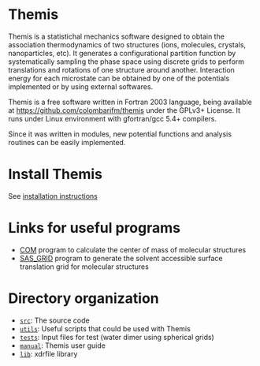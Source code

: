 # Themis

Themis is a statistichal mechanics software designed to obtain the association
thermodynamics of two structures (ions, molecules, crystals, nanoparticles, etc). 
It generates a configurational partition function by systematically sampling 
the phase space using discrete grids to perform translations and rotations of 
one structure around another. Interaction energy for each microstate can be 
obtained by one of the potentials implemented or by using external softwares.  

Themis is a free software written in Fortran 2003 language, being available at
https://github.com/colombarifm/themis under the GPLv3+ License. It runs under 
Linux environment with gfortran/gcc 5.4+ compilers.  

Since it was written in modules, new potential functions and analysis routines 
can be easily implemented.

# Install Themis

See [installation instructions](./INSTALL.md)  

# Links for useful programs

* [COM](https://github.com/colombarifm/com) program to calculate the center of mass of molecular structures
* [SAS_GRID](https://github.com/colombarifm/sas_grid) program to generate the solvent accessible surface translation grid for molecular structures

# Directory organization

* [`src`](./src): The source code
* [`utils`](./utils): Useful scripts that could be used with Themis
* [`tests`](./tests): Input files for test (water dimer using spherical grids) 
* [`manual`](./manual): Themis user guide 
* [`lib`](./lib): xdrfile library

